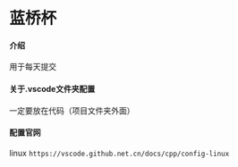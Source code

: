 # 蓝桥杯

#### 介绍

用于每天提交

#### 关于.vscode文件夹配置

一定要放在代码（项目文件夹外面）

#### 配置官网

linux `https://vscode.github.net.cn/docs/cpp/config-linux`